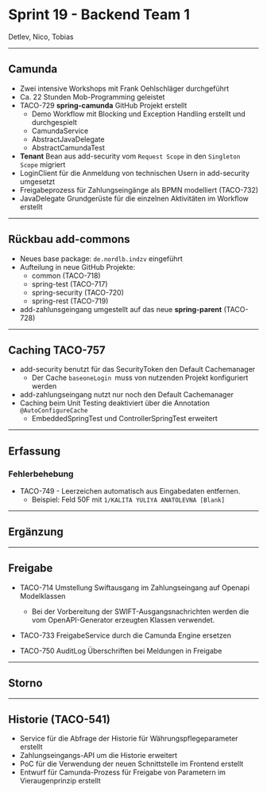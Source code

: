 # Sprint 19 - Backend Team 1

Detlev, Nico, Tobias

---

## Camunda

- Zwei intensive Workshops mit Frank Oehlschläger durchgeführt
- Ca. 22 Stunden Mob-Programming geleistet
- TACO-729 **spring-camunda** GitHub Projekt erstellt
  - Demo Workflow mit Blocking und Exception Handling erstellt und durchgespielt
  - CamundaService
  - AbstractJavaDelegate
  - AbstractCamundaTest
- **Tenant** Bean aus add-security vom `Request Scope` in den `Singleton Scope` migriert
- LoginClient für die Anmeldung von technischen Usern in add-security umgesetzt
- Freigabeprozess für Zahlungseingänge als BPMN modelliert (TACO-732)
- JavaDelegate Grundgerüste für die einzelnen Aktivitäten im Workflow erstellt

---

## Rückbau add-commons

- Neues base package: `de.nordlb.indzv` eingeführt
- Aufteilung in neue GitHub Projekte:
  - common (TACO-718)
  - spring-test (TACO-717)
  - spring-security (TACO-720)
  - spring-rest (TACO-719)
- add-zahlunsgeingang umgestellt auf das neue **spring-parent** (TACO-728)

---

## Caching TACO-757

- add-security benutzt für das SecurityToken den Default Cachemanager
  - Der Cache `baseoneLogin `muss von nutzenden Projekt konfiguriert werden
- add-zahlungseingang nutzt nur noch den Default Cachemanager
- Caching beim Unit Testing deaktiviert über die Annotation `@AutoConfigureCache`
  - EmbeddedSpringTest und ControllerSpringTest erweitert

---

## Erfassung

### Fehlerbehebung

- TACO-749 - Leerzeichen automatisch aus Eingabedaten entfernen.
  - Beispiel: Feld 50F mit `1/KALITA YULIYA ANATOLEVNA [Blank]`

---

## Ergänzung

---

## Freigabe
 - TACO-714 Umstellung Swiftausgang im Zahlungseingang auf Openapi Modelklassen
   - Bei der Vorbereitung der SWIFT-Ausgangsnachrichten werden die vom OpenAPI-Generator erzeugten Klassen verwendet.

 - TACO-733 FreigabeService durch die Camunda Engine ersetzen

 - TACO-750 AuditLog Überschriften bei Meldungen in Freigabe

---

## Storno

---

## Historie (TACO-541)
- Service für die Abfrage der Historie für Währungspflegeparameter erstellt
- Zahlungseingangs-API um die Historie erweitert
- PoC für die Verwendung der neuen Schnittstelle im Frontend erstellt
- Entwurf für Camunda-Prozess für Freigabe von Parametern im Vieraugenprinzip erstellt
